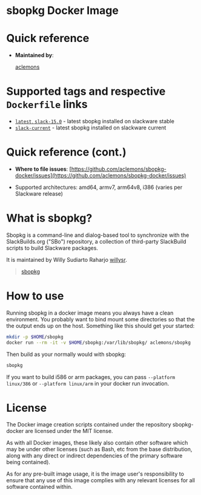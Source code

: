 # sbopkg Docker Image

# Quick reference

- **Maintained by**:

  [aclemons](https://github.com/aclemons)

# Supported tags and respective `Dockerfile` links

- [`latest`, `slack-15.0`](https://github.com/aclemons/sbopkg-docker/blob/master/Dockerfile) - latest sbopkg installed on slackware stable
- [`slack-current`](https://github.com/aclemons/sbopkg-docker/blob/master/Dockerfile) - latest sbopkg installed on slackware current

# Quick reference (cont.)

- **Where to file issues**:
  [https://github.com/aclemons/sbopkg-docker/issues](https://github.com/aclemons/sbopkg-docker/issues)

- Supported architectures:
  amd64, armv7, arm64v8, i386 (varies per Slackware release)

# What is sbopkg?

Sbopkg is a command-line and dialog-based tool to synchronize with the SlackBuilds.org ("SBo") repository, a collection of third-party SlackBuild scripts to build Slackware packages.

It is maintained by Willy Sudiarto Raharjo [willysr](https://github.com/willysr).

> [sbopkg](https://github.com/sbopkg/sbopkg)

# How to use

Running sbopkg in a docker image means you always have a clean environment. You probably want to bind mount some directories so that the the output ends up on the host. Something like this should get your started:

```sh
mkdir -p $HOME/sbopkg
docker run --rm -it -v $HOME/sbopkg:/var/lib/sbopkg/ aclemons/sbopkg
```

Then build as your normally would with sbopkg:

```sh
sbopkg
```

If you want to build i586 or arm packages, you can pass `--platform linux/386` or `--platform linux/arm` in your docker run invocation.

# License

The Docker image creation scripts contained under the repository sbopkg-docker are licensed under the MIT license.

As with all Docker images, these likely also contain other software which may be under other licenses (such as Bash, etc from the base distribution, along with any direct or indirect dependencies of the primary software being contained).

As for any pre-built image usage, it is the image user's responsibility to ensure that any use of this image complies with any relevant licenses for all software contained within.
